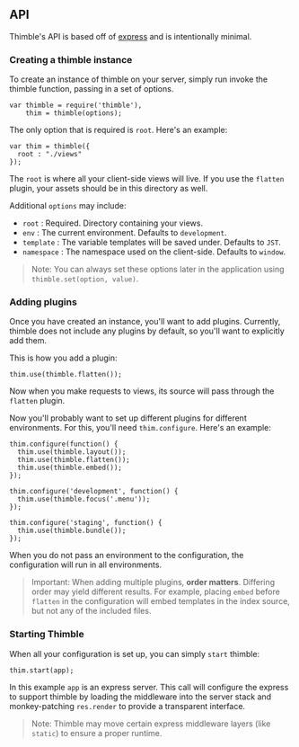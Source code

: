 ## API ##

Thimble's API is based off of [express](http://expressjs.com/) and is intentionally minimal. 

### Creating a thimble instance ###

To create an instance of thimble on your server, simply run invoke the thimble function, passing in a set of options.

    var thimble = require('thimble'), 
        thim = thimble(options);

The only option that is required is `root`. Here's an example:

    var thim = thimble({
      root : "./views"
    });
  
The `root` is where all your client-side views will live. If you use the `flatten` plugin, your assets should be in this directory as well.

Additional `options` may include:
  
  * `root` : Required. Directory containing your views.
  * `env` : The current environment. Defaults to `development`.
  * `template` : The variable templates will be saved under. Defaults to `JST`.
  * `namespace` : The namespace used on the client-side. Defaults to `window`.

> Note: You can always set these options later in the application using `thimble.set(option, value)`.

### Adding plugins ###

Once you have created an instance, you'll want to add plugins. Currently, thimble does not include any plugins by default, so you'll want to explicitly add them.

This is how you add a plugin:

    thim.use(thimble.flatten());
    
Now when you make requests to views, its source will pass through the `flatten` plugin.

Now you'll probably want to set up different plugins for different environments. For this, you'll need `thim.configure`. Here's an example:
    
    thim.configure(function() {
      thim.use(thimble.layout());
      thim.use(thimble.flatten());
      thim.use(thimble.embed());
    });
    
    thim.configure('development', function() {
      thim.use(thimble.focus('.menu'));
    });
    
    thim.configure('staging', function() {
      thim.use(thimble.bundle());
    });

When you do not pass an environment to the configuration, the configuration will run in all environments.

> Important: When adding multiple plugins, __order matters__. Differing order may yield different results. For example, placing `embed` before `flatten` in the configuration will embed templates in the index source, but not any of the included files.

### Starting Thimble ###

When all your configuration is set up, you can simply `start` thimble:

    thim.start(app);
    
In this example `app` is an express server. This call will configure the express to support thimble by loading the middleware into the server stack and monkey-patching `res.render` to provide a transparent interface.

> Note: Thimble may move certain express middleware layers (like `static`) to ensure a proper runtime.
